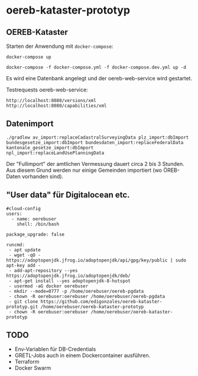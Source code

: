 # oereb-kataster-prototyp

## OEREB-Kataster
Starten der Anwendung mit `docker-compose`:

```
docker-compose up

docker-compose -f docker-compose.yml -f docker-compose.dev.yml up -d
```

Es wird eine Datenbank angelegt und der oereb-web-service wird gestartet. 

Testrequests oereb-web-service:
```
http://localhost:8080/versions/xml
http://localhost:8080/capabilities/xml
```

## Datenimport

```
./gradlew av_import:replaceCadastralSurveyingData plz_import:dbImport bundesgesetze_import:dbImport bundesdaten_import:replaceFederalData kantonale_gesetze_import:dbImport npl_import:replaceLandUsePlanningData
```

Der "Fullimport" der amtlichen Vermessung dauert circa 2 bis 3 Stunden. Aus diesem Grund werden nur einige Gemeinden importiert (wo ÖREB-Daten vorhanden sind).

## "User data" für Digitalocean etc.
```
#cloud-config
users:
  - name: oerebuser
    shell: /bin/bash

package_upgrade: false

runcmd:
 - apt update
 - wget -qO - https://adoptopenjdk.jfrog.io/adoptopenjdk/api/gpg/key/public | sudo apt-key add -
 - add-apt-repository --yes https://adoptopenjdk.jfrog.io/adoptopenjdk/deb/
 - apt-get install --yes adoptopenjdk-8-hotspot
 - usermod -aG docker oerebuser 
 - mkdir --mode=0777 -p /home/oerebuser/oereb-pgdata
 - chown -R oerebuser:oerebuser /home/oerebuser/oereb-pgdata
 - git clone https://github.com/edigonzales/oereb-kataster-prototyp.git /home/oerebuser/oereb-kataster-prototyp
 - chown -R oerebuser:oerebuser /home/oerebuser/oereb-kataster-prototyp
```

## TODO
- Env-Variablen für DB-Credentials
- GRETL-Jobs auch in einem Dockercontainer ausführen.
- Terraform
- Docker Swarm